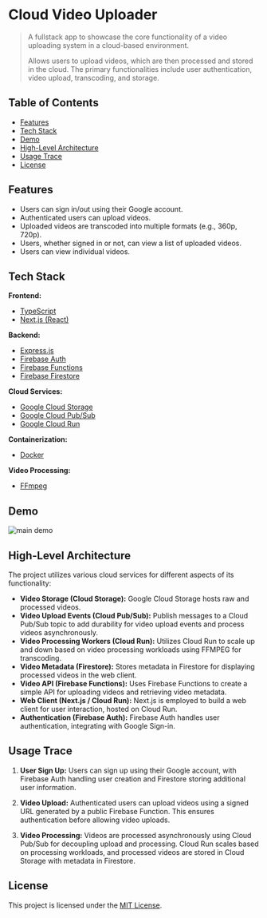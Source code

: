 # Cloud Video Uploader <!-- omit from toc -->

> A fullstack app to showcase the core functionality of a video uploading system in a cloud-based environment.
>
> Allows users to upload videos, which are then processed and stored in the cloud. The primary functionalities include user authentication, video upload, transcoding, and storage.

## Table of Contents <!-- omit from toc -->

- [Features](#features)
- [Tech Stack](#tech-stack)
- [Demo](#demo])
- [High-Level Architecture](#high-level-architecture)
- [Usage Trace](#usage-trace)
- [License](#license)

## Features

- Users can sign in/out using their Google account.
- Authenticated users can upload videos.
- Uploaded videos are transcoded into multiple formats (e.g., 360p, 720p).
- Users, whether signed in or not, can view a list of uploaded videos.
- Users can view individual videos.

## Tech Stack

**Frontend:**

- [TypeScript](https://www.typescriptlang.org/)
- [Next.js (React)](https://nextjs.org/)

**Backend:**

- [Express.js](https://expressjs.com/)
- [Firebase Auth](https://firebase.google.com/docs/auth)
- [Firebase Functions](https://firebase.google.com/docs/functions)
- [Firebase Firestore](https://firebase.google.com/docs/firestore)

**Cloud Services:**

- [Google Cloud Storage](https://cloud.google.com/storage)
- [Google Cloud Pub/Sub](https://cloud.google.com/pubsub)
- [Google Cloud Run](https://cloud.google.com/run)

**Containerization:**

- [Docker](https://www.docker.com/)

**Video Processing:**

- [FFmpeg](https://ffmpeg.org/)

## Demo

![main demo](demos/main_demo.gif)

## High-Level Architecture

The project utilizes various cloud services for different aspects of its functionality:

- **Video Storage (Cloud Storage):** Google Cloud Storage hosts raw and processed videos.
- **Video Upload Events (Cloud Pub/Sub):** Publish messages to a Cloud Pub/Sub topic to add durability for video upload events and process videos asynchronously.
- **Video Processing Workers (Cloud Run):** Utilizes Cloud Run to scale up and down based on video processing workloads using FFMPEG for transcoding.
- **Video Metadata (Firestore):** Stores metadata in Firestore for displaying processed videos in the web client.
- **Video API (Firebase Functions):** Uses Firebase Functions to create a simple API for uploading videos and retrieving video metadata.
- **Web Client (Next.js / Cloud Run):** Next.js is employed to build a web client for user interaction, hosted on Cloud Run.
- **Authentication (Firebase Auth):** Firebase Auth handles user authentication, integrating with Google Sign-in.

## Usage Trace

1. **User Sign Up:** Users can sign up using their Google account, with Firebase Auth handling user creation and Firestore storing additional user information.

2. **Video Upload:** Authenticated users can upload videos using a signed URL generated by a public Firebase Function. This ensures authentication before allowing video uploads.

3. **Video Processing:** Videos are processed asynchronously using Cloud Pub/Sub for decoupling upload and processing. Cloud Run scales based on processing workloads, and processed videos are stored in Cloud Storage with metadata in Firestore.

## License

This project is licensed under the [MIT License](./LICENSE).
